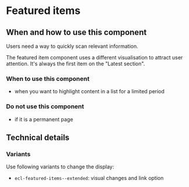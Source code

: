 # Featured items

## When and how to use this component

Users need a way to quickly scan relevant information.

The featured item component uses a different visualisation to attract user
attention. It's always the first item on the "Latest section".

### When to use this component

- when you want to highlight content in a list for a limited period

### Do not use this component

- if it is a permanent page

## Technical details

### Variants

Use following variants to change the display:

- `ecl-featured-items--extended`: visual changes and link option
